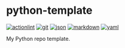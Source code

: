 # python-template

[![actionlint](https://github.com/salve-mundi-exempla/python-template/actions/workflows/actionlint.yaml/badge.svg?branch=main)](https://github.com/salve-mundi-exempla/python-template/actions/workflows/actionlint.yaml)
[![git](https://github.com/salve-mundi-exempla/python-template/actions/workflows/git.yaml/badge.svg?branch=main)](https://github.com/salve-mundi-exempla/python-template/actions/workflows/git.yaml)
[![json](https://github.com/salve-mundi-exempla/python-template/actions/workflows/json.yaml/badge.svg?branch=main)](https://github.com/salve-mundi-exempla/python-template/actions/workflows/json.yaml)
[![markdown](https://github.com/salve-mundi-exempla/python-template/actions/workflows/markdown.yaml/badge.svg?branch=main)](https://github.com/salve-mundi-exempla/python-template/actions/workflows/markdown.yaml)
[![yaml](https://github.com/salve-mundi-exempla/python-template/actions/workflows/yaml.yaml/badge.svg?branch=main)](https://github.com/salve-mundi-exempla/python-template/actions/workflows/yaml.yaml)

My Python repo template.

